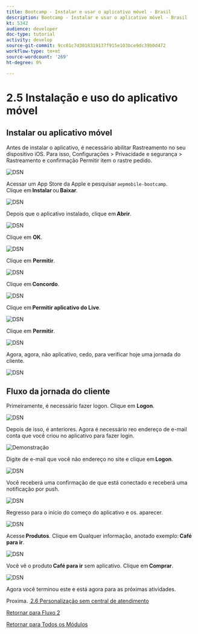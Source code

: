 ```yaml
---
title: Bootcamp - Instalar e usar o aplicativo móvel - Brasil
description: Bootcamp - Instalar e usar o aplicativo móvel - Brasil
kt: 5342
audience: developer
doc-type: tutorial
activity: develop
source-git-commit: 9cc01c7d3018319137f915e103bce9dc39b0d472
workflow-type: tm+mt
source-wordcount: '269'
ht-degree: 0%

---
```


# 2.5 Instalação e uso do aplicativo móvel


## Instalar ou aplicativo móvel

Antes de instalar o aplicativo, é necessário abilitar Rastreamento no seu dispositivo iOS. Para isso, Configurações > Privacidade e segurança > Rastreamento e confirmação Permitir item o rastre pedido.

![DSN](./../uc3/images/app4.png)

Acessar um App Store da Apple e pesquisar `aepmobile-bootcamp`.\
Clique em **Instalar** ou **Baixar**.

![DSN](./../uc3/images/app1.png)

Depois que o aplicativo instalado, clique em **Abrir**.

![DSN](./../uc3/images/app2.png)

Clique em **OK**.

![DSN](./../uc3/images/app9.png)

Clique em **Permitir**.

![DSN](./../uc3/images/app3.png)

Clique em **Concordo**.

![DSN](./../uc3/images/app7.png)

Clique em **Permitir aplicativo do Live**.

![DSN](./../uc3/images/app8.png)

Clique em **Permitir**.

![DSN](./../uc3/images/app5.png)

Agora, agora, não aplicativo, cedo, para verificar hoje uma jornada do cliente.

![DSN](./../uc3/images/app12.png)

## Fluxo da jornada do cliente

Primeiramente, é necessário fazer logon. Clique em **Logon**.

![DSN](./../uc3/images/app13.png)

Depois de isso, é anteriores. Agora é necessário reo endereço de e-mail conta que você criou no aplicativo para fazer login.

![Demonstração](./../uc3/images/pv1.png)

Digite de e-mail que você não endereço no site e clique em **Logon**.

![DSN](./../uc3/images/app14.png)

Você receberá uma confirmação de que está conectado e receberá uma notificação por push.

![DSN](./../uc3/images/app15.png)

Regresso para o início do começo do aplicativo e os. aparecer.

![DSN](./../uc3/images/app17.png)

Acesse **Produtos**. Clique em Qualquer informação, anotado exemplo: **Café para ir**.

![DSN](./images/app19.png)

Você vê o produto **Café para ir** sem aplicativo. Clique em **Comprar**.

![DSN](./images/app20.png)

Agora você terminou este e está agora para as próximas atividades.

Proxima. [ 2.6 Personalização sem central de atendimento](./ex6.md)

[Retornar para Fluxo 2](./uc2.md)

[Retornar para Todos os Módulos](../../overview.md)
